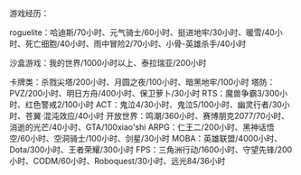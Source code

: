 游戏经历：

roguelite：哈迪斯/70小时、元气骑士/60小时、挺进地牢/30小时、暖雪/40小时、死亡细胞/40小时、雨中冒险2/70小时、小骨-英雄杀手/40小时

沙盒游戏：我的世界/1000小时以上、泰拉瑞亚/200小时

卡牌类：杀戮尖塔/200小时、月圆之夜/100小时、暗黑地牢/100小时
塔防：PVZ/200小时、明日方舟/400小时、保卫萝卜/30小时
RTS：魔兽争霸3/300小时、红色警戒2/100小时
ACT：鬼泣4/30小时、鬼泣5/100小时、幽灵行者/30小时、苍翼·混沌效应/40小时
开放世界：鸣潮/360小时、赛博朋克2077/70小时、消逝的光芒/40小时、GTA/100xiao'shi
ARPG：仁王二/200小时、黑神话悟空/60小时、空洞骑士/100小时、剑星/30小时
MOBA：英雄联盟/4000小时、Dota/300小时、王者荣耀/300小时
FPS：三角洲行动/1600小时、守望先锋/200小时、CODM/60小时、Roboquest/30小时、远光84/36小时
